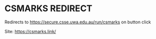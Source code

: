 # CSMARKS REDIRECT
Redirects to https://secure.csse.uwa.edu.au/run/csmarks on button click

Site: https://csmarks.link/